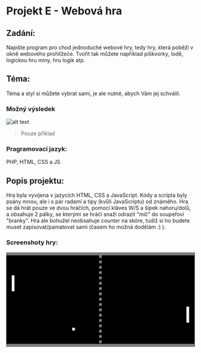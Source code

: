 # Projekt E - Webová hra

## Zadání:
Napište program pro chod jednoduché webové hry, tedy hry, která poběží v okně webového prohlížeče.
Tvořit tak můžete například piškvorky, lodě, logickou hru miny, hru logik atp.
## Téma:
Téma a styl si můžete vybrat sami, je ale nutné, abych Vám jej schválil.
### Možný výsledek
![alt text](https://i.guim.co.uk/img/static/sys-images/Technology/Pix/pictures/2008/04/16/Pong460x276.jpg?width=300&quality=45&auto=format&fit=max&dpr=2&s=23ab69eee3e6fe57a29a95e3da4be528)
> Pouze příklad
### Pragramovací jazyk:
PHP, HTML, CSS a JS

## Popis projektu:
Hra byla vyvíjena v jazycích HTML, CSS a JavaScript. Kódy a scripta byly psány mnou, ale i s pár radami a tipy (kvůli JavaScriptu) od známého.
Hra se dá hrát pouze ve dvou hráčích, pomocí kláves W/S a šipek nahoru/dolů, a obsahuje 2 pálky, se kterými se hráči snaží odrazit "míč" do soupeřovi "branky". Hra ale bohužel neobsahuje counter na skóre, tudíž si ho budete muset zapisovat/pamatovat sami (časem ho možná dodělám :) ).
### Screenshoty hry:
![Pong.png](Pong.png)
